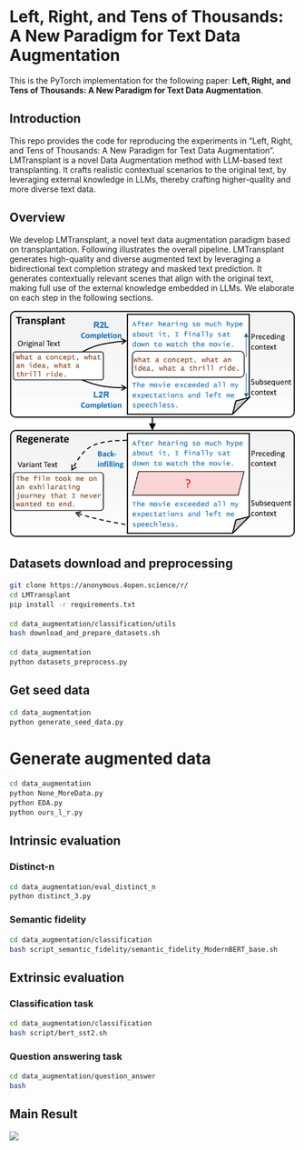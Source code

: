 # Left, Right, and Tens of Thousands: A New Paradigm for Text Data Augmentation
This is the PyTorch implementation for the following paper: **Left, Right, and Tens of Thousands: A New Paradigm for Text Data Augmentation**.


## Introduction
This repo provides the code for reproducing the experiments in “Left, Right, and Tens of Thousands: A New Paradigm for Text Data Augmentation”. 
LMTransplant is a novel Data Augmentation method with LLM-based text transplanting. 
It crafts realistic contextual scenarios to the original text, by leveraging external knowledge in LLMs, thereby crafting higher-quality and more diverse text data.


## Overview
We develop LMTransplant, a novel text data augmentation paradigm based on transplantation. Following illustrates the overall pipeline.
LMTransplant generates high-quality and diverse augmented text by leveraging a bidirectional text completion strategy and masked text prediction. 
It generates contextually relevant scenes that align with the original text, making full use of the external knowledge embedded in LLMs. 
We elaborate on each step in the following sections.

<img src="overview.png" width="750"><br/>


## Datasets download and preprocessing

```bash
git clone https://anonymous.4open.science/r/
cd LMTransplant
pip install -r requirements.txt

cd data_augmentation/classification/utils
bash download_and_prepare_datasets.sh

cd data_augmentation
python datasets_preprocess.py
```


## Get seed data

```bash
cd data_augmentation
python generate_seed_data.py
```


# Generate augmented data

```bash
cd data_augmentation
python None_MoreData.py
python EDA.py
python ours_l_r.py
```


## Intrinsic evaluation

### Distinct-n
```bash
cd data_augmentation/eval_distinct_n
python distinct_3.py
```

### Semantic fidelity
```bash
cd data_augmentation/classification
bash script_semantic_fidelity/semantic_fidelity_ModernBERT_base.sh
```


## Extrinsic evaluation

### Classification task
```bash
cd data_augmentation/classification
bash script/bert_sst2.sh
```

### Question answering task
```bash
cd data_augmentation/question_answer
bash 
```



## Main Result
<img src="result.png" width="750"><br/>


